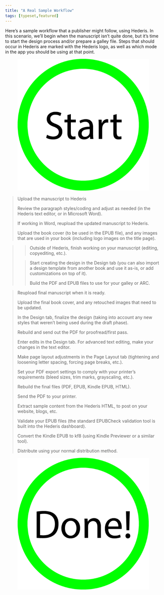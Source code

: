 ```yaml
---
title: "A Real Sample Workflow"
tags: [typeset,featured]
---
```

 
<html><body><section data-type="chapter" class="hsecchapter" data-hederis-type="hsecchapter" id="sample-workflow" data-pi-attrs="id: sample-workflow; data-tags: typeset,featured;" role="doc-chapter" data-tags="typeset,featured" data-author-name=" " data-book-title=" " title="A Real Sample Workflow"><p class="hblkp" data-hederis-type="hblkp" id="pc5oVKqnO">Here&#8217;s a sample workflow that a publisher might follow, using Hederis. In this scenario, we&#8217;ll begin when the manuscript isn&#8217;t quite done, but it&#8217;s time to start the design process and/or prepare a galley file. Steps that should occur in Hederis are marked with the Hederis logo, as well as which mode in the app you should be using at that point.</p><figure class="hwprfig" data-hederis-type="hwprfig" id="pkKVUSAzu" data-pi-attrs="data-step-type: start" data-step-type="start"><img data-hederis-type="hblkimg" class="hblkimg" id="p9lEShsw9" src="/images/workflow_start.png" data-img-src="/images/workflow_start.png"/></figure><blockquote class="hwprext extract" data-hederis-type="hwprext" id="pfahzwEfB" data-pi-attrs="data-step-type: single" data-step-type="single"><p class="hblkp" data-hederis-type="hblkp" id="pc2GVPAwp" data-pi-attrs="data-step-type: dashboard" data-step-type="dashboard">Upload the manuscript to Hederis</p><p class="hblkp" data-hederis-type="hblkp" id="p7045e5yP" data-pi-attrs="data-step-type: structure" data-step-type="structure">Review the paragraph styles/coding and adjust as needed (in the Hederis text editor, or in Microsoft Word).</p><p class="hblkp" data-hederis-type="hblkp" id="pM1wAkBaM" data-pi-attrs="data-step-type: dashboard" data-step-type="dashboard">If working in Word, reupload the updated manuscript to Hederis.</p><p class="hblkp" data-hederis-type="hblkp" id="pmWCV9DMg" data-pi-attrs="data-step-type: dashboard" data-step-type="dashboard">Upload the book cover (to be used in the EPUB file), and any images that are used in your book (including logo images on the title page).</p></blockquote><blockquote class="hwprext extract" data-hederis-type="hwprext" id="pPOIs3TSD" data-pi-attrs="data-step-type: bifurcate" data-step-type="bifurcate"><blockquote class="hwprext extract" data-hederis-type="hwprext" id="psy84zrpK" data-pi-attrs="data-step-type: left" data-step-type="left"><p class="hblkp" data-hederis-type="hblkp" id="pt153H5T7" data-pi-attrs="data-step-type: external" data-step-type="external">Outside of Hederis, finish working on your manuscript (editing, copyediting, etc.).</p></blockquote><blockquote class="hwprext extract" data-hederis-type="hwprext" id="p8ocrIxTB" data-pi-attrs="data-step-type: right" data-step-type="right"><p class="hblkp" data-hederis-type="hblkp" id="pQuK2aMog" data-pi-attrs="data-step-type: design-design" data-step-type="design-design">Start creating the design in the Design tab (you can also import a design template from another book and use it as-is, or add customizations on top of it).</p><p class="hblkp" data-hederis-type="hblkp" id="prt1DcU7D" data-pi-attrs="data-step-type: dashboard" data-step-type="dashboard">Build the PDF and EPUB files to use for your galley or ARC.</p></blockquote></blockquote><blockquote class="hwprext extract" data-hederis-type="hwprext" id="pAh1C0vJn" data-pi-attrs="data-step-type: single" data-step-type="single"><p class="hblkp" data-hederis-type="hblkp" id="pzuqbHbyZ" data-pi-attrs="data-step-type: dashboard" data-step-type="dashboard">Reupload final manuscript when it is ready.</p><p class="hblkp" data-hederis-type="hblkp" id="pPSCE3AhI" data-pi-attrs="data-step-type: dashboard" data-step-type="dashboard">Upload the final book cover, and any retouched images that need to be updated.</p><p class="hblkp" data-hederis-type="hblkp" id="poIdWMVTf" data-pi-attrs="data-step-type: design-design" data-step-type="design-design">In the Design tab, finalize the design (taking into account any new styles that weren&#8217;t being used during the draft phase).</p><p class="hblkp" data-hederis-type="hblkp" id="praRUpY70" data-pi-attrs="data-step-type: dashboard" data-step-type="dashboard">Rebuild and send out the PDF for proofread/first pass.</p><p class="hblkp" data-hederis-type="hblkp" id="pAcpvDNZt" data-pi-attrs="data-step-type: design-design" data-step-type="design-design">Enter edits in the Design tab. For advanced text editing, make your changes in the text editor.</p><p class="hblkp" data-hederis-type="hblkp" id="pCqiWB83m" data-pi-attrs="data-step-type: design-pagelayout" data-step-type="design-pagelayout">Make page layout adjustments in the Page Layout tab (tightening and loosening letter spacing, forcing page breaks, etc.).</p><p class="hblkp" data-hederis-type="hblkp" id="pgnfbOHxk" data-pi-attrs="data-step-type: dashboard" data-step-type="dashboard">Set your PDF export settings to comply with your printer&#8217;s requirements (bleed sizes, trim marks, grayscaling, etc.).</p><p class="hblkp" data-hederis-type="hblkp" id="p0jhykh5C" data-pi-attrs="data-step-type: dashboard" data-step-type="dashboard">Rebuild the final files (PDF, EPUB, Kindle EPUB, HTML).</p><p class="hblkp" data-hederis-type="hblkp" id="pstSGdWna" data-pi-attrs="data-step-type: external" data-step-type="external">Send the PDF to your printer.</p><p class="hblkp" data-hederis-type="hblkp" id="pQDfca2Mw" data-pi-attrs="data-step-type: external" data-step-type="external">Extract sample content from the Hederis HTML, to post on your website, blogs, etc.</p><p class="hblkp" data-hederis-type="hblkp" id="p5aPeuaj2" data-pi-attrs="data-step-type: dashboard" data-step-type="dashboard">Validate your EPUB files (the standard EPUBCheck validation tool is built into the Hederis dashboard).</p><p class="hblkp" data-hederis-type="hblkp" id="pbgWh2kbb" data-pi-attrs="data-step-type: external" data-step-type="external">Convert the Kindle EPUB to kf8 (using Kindle Previewer or a similar tool).</p><p class="hblkp" data-hederis-type="hblkp" id="pEx2h1tK6" data-pi-attrs="data-step-type: external" data-step-type="external">Distribute using your normal distribution method.</p></blockquote><figure class="hwprfig" data-hederis-type="hwprfig" id="p6nBSrOnc" data-pi-attrs="data-step-type: end" data-step-type="end"><img data-hederis-type="hblkimg" class="hblkimg" id="pCR9C81yd" src="/images/workflow_end.png" data-img-src="/images/workflow_end.png"/></figure></section></body></html>
